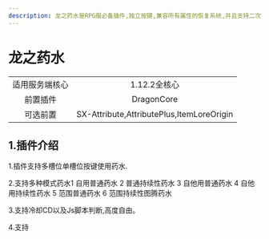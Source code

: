 ```yaml
---
description: 龙之药水是RPG服必备插件,独立按键,兼容所有属性的恢复系统,并且支持二次开发。
---
```


# 龙之药水



|         |                                           |
| :-----: | :---------------------------------------: |
| 适用服务端核心 |                 1.12.2全核心                 |
|   前置插件  |                 DragonCore                |
|   可选前置  | SX-Attribute,AttributePlus,ItemLoreOrigin |

## 1.插件介绍

1.插件支持多槽位单槽位按键使用药水.

2.支持多种模式药水1 自用普通药水 2 普通持续性药水 3 自他用普通药水 4 自他用持续性药水 5 范围普通药水 6 范围持续性图腾药水

3.支持冷却CD以及Js脚本判断,高度自由。

4.支持
